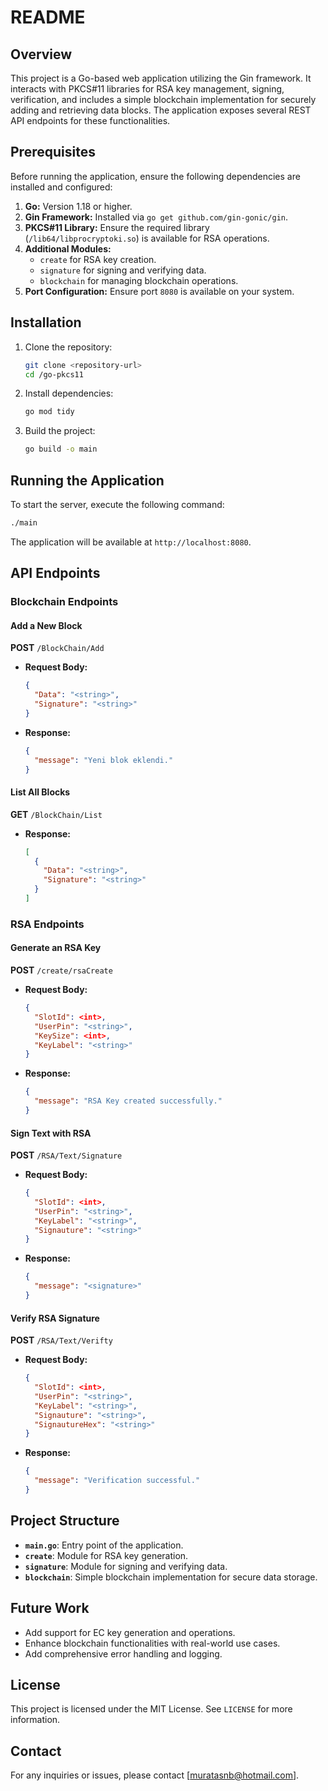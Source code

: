 # README

## Overview

This project is a Go-based web application utilizing the Gin framework. It interacts with PKCS#11 libraries for RSA key management, signing, verification, and includes a simple blockchain implementation for securely adding and retrieving data blocks. The application exposes several REST API endpoints for these functionalities.

## Prerequisites

Before running the application, ensure the following dependencies are installed and configured:

1. **Go:** Version 1.18 or higher.
2. **Gin Framework:** Installed via `go get github.com/gin-gonic/gin`.
3. **PKCS#11 Library:** Ensure the required library (`/lib64/libprocryptoki.so`) is available for RSA operations.
4. **Additional Modules:**
   - `create` for RSA key creation.
   - `signature` for signing and verifying data.
   - `blockchain` for managing blockchain operations.
5. **Port Configuration:** Ensure port `8080` is available on your system.

## Installation

1. Clone the repository:
   ```bash
   git clone <repository-url>
   cd /go-pkcs11
   ```
2. Install dependencies:
   ```bash
   go mod tidy
   ```
3. Build the project:
   ```bash
   go build -o main
   ```

## Running the Application

To start the server, execute the following command:
```bash
./main
```
The application will be available at `http://localhost:8080`.

## API Endpoints

### Blockchain Endpoints

#### Add a New Block
**POST** `/BlockChain/Add`
- **Request Body:**
  ```json
  {
    "Data": "<string>",
    "Signature": "<string>"
  }
  ```
- **Response:**
  ```json
  {
    "message": "Yeni blok eklendi."
  }
  ```

#### List All Blocks
**GET** `/BlockChain/List`
- **Response:**
  ```json
  [
    {
      "Data": "<string>",
      "Signature": "<string>"
    }
  ]
  ```

### RSA Endpoints

#### Generate an RSA Key
**POST** `/create/rsaCreate`
- **Request Body:**
  ```json
  {
    "SlotId": <int>,
    "UserPin": "<string>",
    "KeySize": <int>,
    "KeyLabel": "<string>"
  }
  ```
- **Response:**
  ```json
  {
    "message": "RSA Key created successfully."
  }
  ```

#### Sign Text with RSA
**POST** `/RSA/Text/Signature`
- **Request Body:**
  ```json
  {
    "SlotId": <int>,
    "UserPin": "<string>",
    "KeyLabel": "<string>",
    "Signauture": "<string>"
  }
  ```
- **Response:**
  ```json
  {
    "message": "<signature>"
  }
  ```

#### Verify RSA Signature
**POST** `/RSA/Text/Verifty`
- **Request Body:**
  ```json
  {
    "SlotId": <int>,
    "UserPin": "<string>",
    "KeyLabel": "<string>",
    "Signauture": "<string>",
    "SignautureHex": "<string>"
  }
  ```
- **Response:**
  ```json
  {
    "message": "Verification successful."
  }
  ```

## Project Structure

- **`main.go`**: Entry point of the application.
- **`create`**: Module for RSA key generation.
- **`signature`**: Module for signing and verifying data.
- **`blockchain`**: Simple blockchain implementation for secure data storage.

## Future Work

- Add support for EC key generation and operations.
- Enhance blockchain functionalities with real-world use cases.
- Add comprehensive error handling and logging.

## License

This project is licensed under the MIT License. See `LICENSE` for more information.

## Contact

For any inquiries or issues, please contact [muratasnb@hotmail.com].

